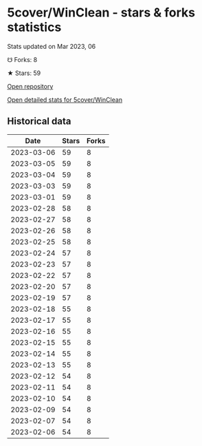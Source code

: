 # 5cover/WinClean - stars & forks statistics

Stats updated on Mar 2023, 06

☋ Forks: 8

★ Stars: 59

[Open repository](https://github.com/5cover/WinClean)

[Open detailed stats for 5cover/WinClean](https://reviewgithub.com/rep/5cover/WinClean)

## Historical data
| Date | Stars | Forks |
|------|-------|-------|
| 2023-03-06 | 59 | 8 | 
| 2023-03-05 | 59 | 8 | 
| 2023-03-04 | 59 | 8 | 
| 2023-03-03 | 59 | 8 | 
| 2023-03-01 | 59 | 8 | 
| 2023-02-28 | 58 | 8 | 
| 2023-02-27 | 58 | 8 | 
| 2023-02-26 | 58 | 8 | 
| 2023-02-25 | 58 | 8 | 
| 2023-02-24 | 57 | 8 | 
| 2023-02-23 | 57 | 8 | 
| 2023-02-22 | 57 | 8 | 
| 2023-02-20 | 57 | 8 | 
| 2023-02-19 | 57 | 8 | 
| 2023-02-18 | 55 | 8 | 
| 2023-02-17 | 55 | 8 | 
| 2023-02-16 | 55 | 8 | 
| 2023-02-15 | 55 | 8 | 
| 2023-02-14 | 55 | 8 | 
| 2023-02-13 | 55 | 8 | 
| 2023-02-12 | 54 | 8 | 
| 2023-02-11 | 54 | 8 | 
| 2023-02-10 | 54 | 8 | 
| 2023-02-09 | 54 | 8 | 
| 2023-02-07 | 54 | 8 | 
| 2023-02-06 | 54 | 8 | 

